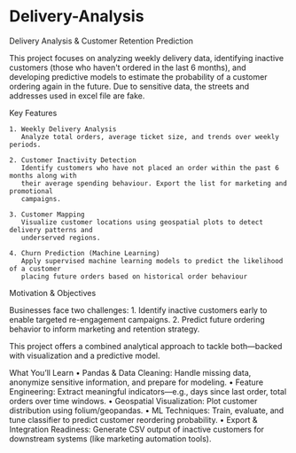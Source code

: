 # Delivery-Analysis
Delivery Analysis &amp; Customer Retention Prediction

This project focuses on analyzing weekly delivery data, identifying inactive customers (those who haven't ordered in the last 6 months),
and developing predictive models to estimate the probability of a customer ordering again in the future. Due to sensitive data, the streets 
and addresses used in excel file are fake.

Key Features

    1. Weekly Delivery Analysis
       Analyze total orders, average ticket size, and trends over weekly periods.

    2. Customer Inactivity Detection
       Identify customers who have not placed an order within the past 6 months along with
       their average spending behaviour. Export the list for marketing and promotional
       campaigns. 

    3. Customer Mapping
       Visualize customer locations using geospatial plots to detect delivery patterns and
       underserved regions.

    4. Churn Prediction (Machine Learning)
       Apply supervised machine learning models to predict the likelihood of a customer
       placing future orders based on historical order behaviour 

Motivation & Objectives

Businesses face two challenges:
    1.	Identify inactive customers early to enable targeted re-engagement campaigns.
    2.	Predict future ordering behavior to inform marketing and retention strategy.

This project offers a combined analytical approach to tackle both—backed with visualization and a predictive model.

What You’ll Learn
	•	Pandas & Data Cleaning: Handle missing data, anonymize sensitive information, and prepare for modeling.
	•	Feature Engineering: Extract meaningful indicators—e.g., days since last order, total orders over time windows.
	•	Geospatial Visualization: Plot customer distribution using folium/geopandas.
	•	ML Techniques: Train, evaluate, and tune classifier to predict customer reordering probability.
	•	Export & Integration Readiness: Generate CSV output of inactive customers for downstream systems (like marketing automation tools).
